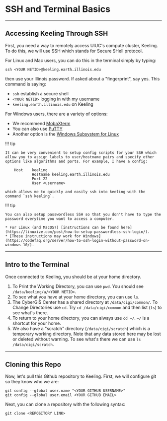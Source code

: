 # SSH and Terminal Basics

<hr id="ssh">

## Accessing Keeling Through SSH

First, you need a way to remotely access UIUC's compute cluster, Keeling. To do this, we will use SSH which stands for Secure SHell protocol. 

For Linux and Mac users, you can do this in the terminal simply by typing:

```
ssh <YOUR NETID>@keeling.earth.illinois.edu
```

then use your Illinois password. If asked about a "fingerprint", say yes. This command is saying:

* `ssh` establish a secure shell
* `<YOUR NETID>` logging in with my username
* `keeling.earth.illinois.edu` on Keeling

For Windows users, there are a variety of options:

* We recommend [MobaXterm](https://mobaxterm.mobatek.net/download-home-edition.html)
* You can also use [PuTTY](https://www.putty.org/)
* Another option is the [Windows Subsystem for Linux](https://docs.microsoft.com/en-us/windows/wsl/about)

!!! tip

    It can be very convenient to setup config scripts for your SSH which allow you to assign labels to user/hostname pairs and specify other options like algorithms and ports. For example, I have a config:

        Host    keeling
                Hostname keeling.earth.illinois.edu
                Port 22
                User <username>
    
    which allows me to quickly and easily ssh into keeling with the command `ssh keeling`.

!!! tip

    You can also setup passwordless SSH so that you don't have to type the password everytime you want to access a computer. 

    * For Linux (and MacOS?) [instructions can be found here](https://linuxize.com/post/how-to-setup-passwordless-ssh-login/).
    * [These instructions may work for Windows](https://codefaq.org/server/how-to-ssh-login-without-password-on-windows-10/).


<hr id="terminal">

## Intro to the Terminal


Once connected to Keeling, you should be at your home directory. 

1. To Print the Working Directory, you can use `pwd`. You should see `/data/keeling/a/<YOUR NETID>`. 
2. To see what you have at your home directory, you can use `ls`.
3. The CyberGIS Center has a shared directory at `/data/cigi/common/`. To Change Directories use `cd`. Try `cd /data/cigi/common` and then list (`ls`) to see what's there.
4. To return to your home directory, you can always use `cd ~/`. `~/` is a shortcut for your home.
5. We also have a "scratch" directory (`/data/cigi/scratch`) which is a temporary working directory. Note that any data stored here may be lost or deleted without warning. To see what's there we can use `ls /data/cigi/scratch`.

<hr />

## Cloning this Repo

Now, let's pull this Github repository to Keeling. First, we will configure git so they know who we are:

```
git config --global user.name "<YOUR GITHUB USERNAME>"
git config --global user.email <YOUR GITHUB EMAIL>
```

Next, you can clone a repository with the following syntax:

```
git clone <REPOSITORY LINK>
```
